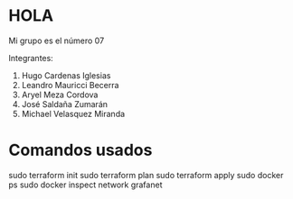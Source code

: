 # HOLA 
Mi grupo es el número 07

Integrantes:
1. Hugo Cardenas Iglesias
2. Leandro Mauricci Becerra
3. Aryel Meza Cordova
4. José Saldaña Zumarán
5. Michael Velasquez Miranda

# Comandos usados

sudo terraform init
sudo terraform plan
sudo terraform apply
sudo docker ps
sudo docker inspect network grafanet